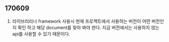 ## 170609

1. 라이브러리나 framework 사용시 현재 프로젝트에서 사용하는 버전이 어떤 버전인지 확인 하고 해당 document를 찾아 봐야 한다. 지금 버전에서는 사용하지 않는 api를 사용할 수 있기 때문이다.